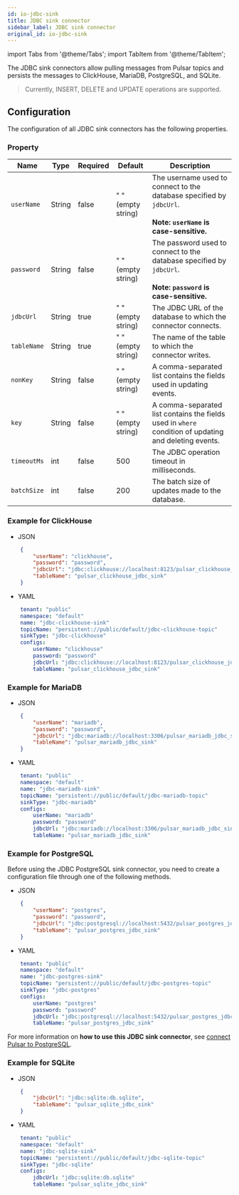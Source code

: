 ```yaml
---
id: io-jdbc-sink
title: JDBC sink connector
sidebar_label: JDBC sink connector
original_id: io-jdbc-sink
---
```


import Tabs from '@theme/Tabs';
import TabItem from '@theme/TabItem';


The JDBC sink connectors allow pulling messages from Pulsar topics 
and persists the messages to ClickHouse, MariaDB, PostgreSQL, and SQLite.

> Currently, INSERT, DELETE and UPDATE operations are supported.

## Configuration 

The configuration of all JDBC sink connectors has the following properties.

### Property

| Name | Type|Required | Default | Description 
|------|----------|----------|---------|-------------|
| `userName` | String|false | " " (empty string) | The username used to connect to the database specified by `jdbcUrl`.<br /><br />**Note: `userName` is case-sensitive.**|
| `password` | String|false | " " (empty string)| The password used to connect to the database specified by `jdbcUrl`. <br /><br />**Note: `password` is case-sensitive.**|
| `jdbcUrl` | String|true | " " (empty string) | The JDBC URL of the database to which the connector connects. |
| `tableName` | String|true | " " (empty string) | The name of the table to which the connector writes. |
| `nonKey` | String|false | " " (empty string) | A comma-separated list contains the fields used in updating events.  |
| `key` | String|false | " " (empty string) | A comma-separated list contains the fields used in `where` condition of updating and deleting events. |
| `timeoutMs` | int| false|500 | The JDBC operation timeout in milliseconds. |
| `batchSize` | int|false | 200 | The batch size of updates made to the database. |

### Example for ClickHouse

* JSON 


```json
    {
        "userName": "clickhouse",
        "password": "password",
        "jdbcUrl": "jdbc:clickhouse://localhost:8123/pulsar_clickhouse_jdbc_sink",
        "tableName": "pulsar_clickhouse_jdbc_sink"
    }
```

* YAML


```yaml
    tenant: "public"
    namespace: "default"
    name: "jdbc-clickhouse-sink"
    topicName: "persistent://public/default/jdbc-clickhouse-topic"
    sinkType: "jdbc-clickhouse"    
    configs:
        userName: "clickhouse"
        password: "password"
        jdbcUrl: "jdbc:clickhouse://localhost:8123/pulsar_clickhouse_jdbc_sink"
        tableName: "pulsar_clickhouse_jdbc_sink"
```

### Example for MariaDB

* JSON 


```json
    {
        "userName": "mariadb",
        "password": "password",
        "jdbcUrl": "jdbc:mariadb://localhost:3306/pulsar_mariadb_jdbc_sink",
        "tableName": "pulsar_mariadb_jdbc_sink"
    }
```

* YAML


```yaml
    tenant: "public"
    namespace: "default"
    name: "jdbc-mariadb-sink"
    topicName: "persistent://public/default/jdbc-mariadb-topic"
    sinkType: "jdbc-mariadb"    
    configs:
        userName: "mariadb"
        password: "password"
        jdbcUrl: "jdbc:mariadb://localhost:3306/pulsar_mariadb_jdbc_sink"
        tableName: "pulsar_mariadb_jdbc_sink"
```

### Example for PostgreSQL

Before using the JDBC PostgreSQL sink connector, you need to create a configuration file through one of the following methods.

* JSON 


```json
    {
        "userName": "postgres",
        "password": "password",
        "jdbcUrl": "jdbc:postgresql://localhost:5432/pulsar_postgres_jdbc_sink",
        "tableName": "pulsar_postgres_jdbc_sink"
    }
```

* YAML


```yaml
    tenant: "public"
    namespace: "default"
    name: "jdbc-postgres-sink"
    topicName: "persistent://public/default/jdbc-postgres-topic"
    sinkType: "jdbc-postgres"    
    configs:
        userName: "postgres"
        password: "password"
        jdbcUrl: "jdbc:postgresql://localhost:5432/pulsar_postgres_jdbc_sink"
        tableName: "pulsar_postgres_jdbc_sink"
```

For more information on **how to use this JDBC sink connector**, see [connect Pulsar to PostgreSQL](io-quickstart.md#connect-pulsar-to-postgresql).

### Example for SQLite

* JSON 


```json
    {
        "jdbcUrl": "jdbc:sqlite:db.sqlite",
        "tableName": "pulsar_sqlite_jdbc_sink"
    }
```

* YAML


```yaml
    tenant: "public"
    namespace: "default"
    name: "jdbc-sqlite-sink"
    topicName: "persistent://public/default/jdbc-sqlite-topic"
    sinkType: "jdbc-sqlite"    
    configs:
        jdbcUrl: "jdbc:sqlite:db.sqlite"
        tableName: "pulsar_sqlite_jdbc_sink"
```
